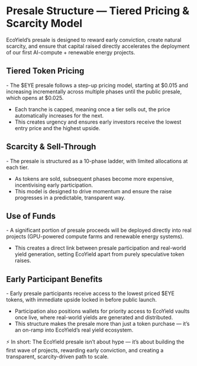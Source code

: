 # Presale Structure — Tiered Pricing & Scarcity Model

EcoYield’s presale is designed to reward early conviction, create
natural scarcity, and ensure that capital raised directly accelerates
the deployment of our first AI-compute + renewable energy projects.

## Tiered Token Pricing

\- The \$EYE presale follows a step-up pricing model, starting at
\$0.015 and increasing incrementally across multiple phases until the
public presale, which opens at \$0.025.  
- Each tranche is capped, meaning once a tier sells out, the price
automatically increases for the next.  
- This creates urgency and ensures early investors receive the lowest
entry price and the highest upside.

## Scarcity & Sell-Through

\- The presale is structured as a 10-phase ladder, with limited
allocations at each tier.  
- As tokens are sold, subsequent phases become more expensive,
incentivising early participation.  
- This model is designed to drive momentum and ensure the raise
progresses in a predictable, transparent way.

## Use of Funds

\- A significant portion of presale proceeds will be deployed directly
into real projects (GPU-powered compute farms and renewable energy
systems).  
- This creates a direct link between presale participation and
real-world yield generation, setting EcoYield apart from purely
speculative token raises.

## Early Participant Benefits

\- Early presale participants receive access to the lowest priced \$EYE
tokens, with immediate upside locked in before public launch.  
- Participation also positions wallets for priority access to EcoYield
vaults once live, where real-world yields are generated and
distributed.  
- This structure makes the presale more than just a token purchase —
it’s an on-ramp into EcoYield’s real yield ecosystem.

⚡ In short: The EcoYield presale isn’t about hype — it’s about building
the first wave of projects, rewarding early conviction, and creating a
transparent, scarcity-driven path to scale.
